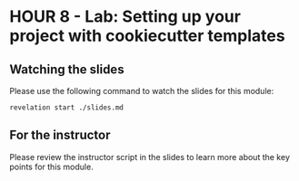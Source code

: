 # HOUR 8 - Lab: Setting up your project with cookiecutter templates

## Watching the slides

Please use the following command to watch the slides for this module:

```
revelation start ./slides.md
```

## For the instructor

Please review the instructor script in the slides to learn more about the key
points for this module.
